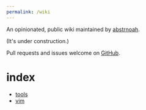 ```yaml
---
permalink: /wiki
---
```


An opinionated, public wiki maintained by [abstrnoah][2].

(It's under construction.)

Pull requests and issues welcome on [GitHub][1].

# index

* [tools](/wiki/tools)
* [vim](/wiki/vim)

[1]: https://github.com/abstrnoah/abstrnoah.github.io
[2]: ../abstrnoah
